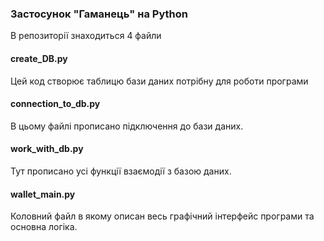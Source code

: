 ### Застосунок "Гаманець" на Python

В репозиторії знаходиться 4 файли

#### create_DB.py
Цей код створює таблицю бази даних потрібну для роботи програми

#### connection_to_db.py
В цьому файлі прописано підключення до бази даних.

#### work_with_db.py
Тут прописано усі функції взаємодії з базою даних. 

#### wallet_main.py
Коловний файл в якому описан весь графічний інтерфейс програми та основна логіка.
